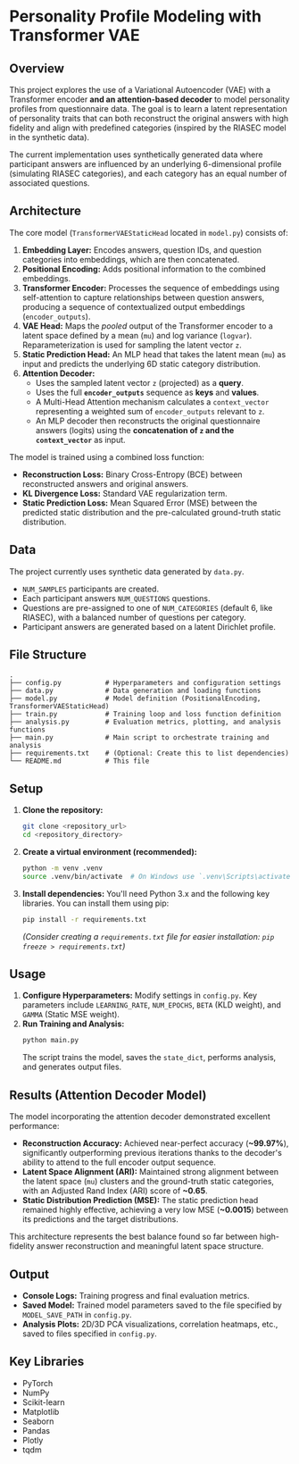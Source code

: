 # Personality Profile Modeling with Transformer VAE

## Overview

This project explores the use of a Variational Autoencoder (VAE) with a Transformer encoder **and an attention-based decoder** to model personality profiles from questionnaire data. The goal is to learn a latent representation of personality traits that can both reconstruct the original answers with high fidelity and align with predefined categories (inspired by the RIASEC model in the synthetic data).

The current implementation uses synthetically generated data where participant answers are influenced by an underlying 6-dimensional profile (simulating RIASEC categories), and each category has an equal number of associated questions.

## Architecture

The core model (`TransformerVAEStaticHead` located in `model.py`) consists of:

1.  **Embedding Layer:** Encodes answers, question IDs, and question categories into embeddings, which are then concatenated.
2.  **Positional Encoding:** Adds positional information to the combined embeddings.
3.  **Transformer Encoder:** Processes the sequence of embeddings using self-attention to capture relationships between question answers, producing a sequence of contextualized output embeddings (`encoder_outputs`).
4.  **VAE Head:** Maps the *pooled* output of the Transformer encoder to a latent space defined by a mean (`mu`) and log variance (`logvar`). Reparameterization is used for sampling the latent vector `z`.
5.  **Static Prediction Head:** An MLP head that takes the latent mean (`mu`) as input and predicts the underlying 6D static category distribution.
6.  **Attention Decoder:**
    *   Uses the sampled latent vector `z` (projected) as a **query**.
    *   Uses the full **`encoder_outputs`** sequence as **keys** and **values**.
    *   A Multi-Head Attention mechanism calculates a `context_vector` representing a weighted sum of `encoder_outputs` relevant to `z`.
    *   An MLP decoder then reconstructs the original questionnaire answers (logits) using the **concatenation of `z` and the `context_vector`** as input.

The model is trained using a combined loss function:
*   **Reconstruction Loss:** Binary Cross-Entropy (BCE) between reconstructed answers and original answers.
*   **KL Divergence Loss:** Standard VAE regularization term.
*   **Static Prediction Loss:** Mean Squared Error (MSE) between the predicted static distribution and the pre-calculated ground-truth static distribution.

## Data

The project currently uses synthetic data generated by `data.py`.
*   `NUM_SAMPLES` participants are created.
*   Each participant answers `NUM_QUESTIONS` questions.
*   Questions are pre-assigned to one of `NUM_CATEGORIES` (default 6, like RIASEC), with a balanced number of questions per category.
*   Participant answers are generated based on a latent Dirichlet profile.

## File Structure

```
.
├── config.py           # Hyperparameters and configuration settings
├── data.py             # Data generation and loading functions
├── model.py            # Model definition (PositionalEncoding, TransformerVAEStaticHead)
├── train.py            # Training loop and loss function definition
├── analysis.py         # Evaluation metrics, plotting, and analysis functions
├── main.py             # Main script to orchestrate training and analysis
├── requirements.txt    # (Optional: Create this to list dependencies)
└── README.md           # This file
```

## Setup

1.  **Clone the repository:**
    ```bash
    git clone <repository_url>
    cd <repository_directory>
    ```
2.  **Create a virtual environment (recommended):**
    ```bash
    python -m venv .venv
    source .venv/bin/activate  # On Windows use `.venv\Scripts\activate`
    ```
3.  **Install dependencies:**
    You'll need Python 3.x and the following key libraries. You can install them using pip:
    ```bash
    pip install -r requirements.txt
    ```
    *(Consider creating a `requirements.txt` file for easier installation: `pip freeze > requirements.txt`)*

## Usage

1.  **Configure Hyperparameters:** Modify settings in `config.py`. Key parameters include `LEARNING_RATE`, `NUM_EPOCHS`, `BETA` (KLD weight), and `GAMMA` (Static MSE weight).
2.  **Run Training and Analysis:**
    ```bash
    python main.py
    ```
    The script trains the model, saves the `state_dict`, performs analysis, and generates output files.

## Results (Attention Decoder Model)

The model incorporating the attention decoder demonstrated excellent performance:

*   **Reconstruction Accuracy:** Achieved near-perfect accuracy (**~99.97%**), significantly outperforming previous iterations thanks to the decoder's ability to attend to the full encoder output sequence.
*   **Latent Space Alignment (ARI):** Maintained strong alignment between the latent space (`mu`) clusters and the ground-truth static categories, with an Adjusted Rand Index (ARI) score of **~0.65**.
*   **Static Distribution Prediction (MSE):** The static prediction head remained highly effective, achieving a very low MSE (**~0.0015**) between its predictions and the target distributions.

This architecture represents the best balance found so far between high-fidelity answer reconstruction and meaningful latent space structure.

## Output

*   **Console Logs:** Training progress and final evaluation metrics.
*   **Saved Model:** Trained model parameters saved to the file specified by `MODEL_SAVE_PATH` in `config.py`.
*   **Analysis Plots:** 2D/3D PCA visualizations, correlation heatmaps, etc., saved to files specified in `config.py`.

## Key Libraries

*   PyTorch
*   NumPy
*   Scikit-learn
*   Matplotlib
*   Seaborn
*   Pandas
*   Plotly
*   tqdm